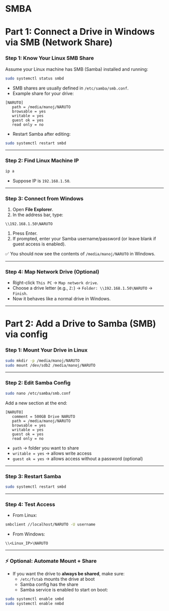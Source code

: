 # SMBA

# **Part 1: Connect a Drive in Windows via SMB (Network Share)**

### **Step 1: Know Your Linux SMB Share**

Assume your Linux machine has SMB (Samba) installed and running:

```bash
sudo systemctl status smbd

```

- SMB shares are usually defined in `/etc/samba/smb.conf`.
- Example share for your drive:

```
[NARUTO]
   path = /media/manoj/NARUTO
   browsable = yes
   writable = yes
   guest ok = yes
   read only = no

```

- Restart Samba after editing:

```bash
sudo systemctl restart smbd

```

---

### **Step 2: Find Linux Machine IP**

```bash
ip a

```

- Suppose IP is `192.168.1.50`.

---

### **Step 3: Connect from Windows**

1. Open **File Explorer**.
2. In the address bar, type:

```
\\192.168.1.50\NARUTO

```

1. Press Enter.
2. If prompted, enter your Samba username/password (or leave blank if guest access is enabled).

✅ You should now see the contents of `/media/manoj/NARUTO` in Windows.

---

### **Step 4: Map Network Drive (Optional)**

- Right-click `This PC` → `Map network drive`.
- Choose a drive letter (e.g., `Z:`) → `Folder: \\192.168.1.50\NARUTO` → `Finish`.
- Now it behaves like a normal drive in Windows.

---

# **Part 2: Add a Drive to Samba (SMB) via config**

### **Step 1: Mount Your Drive in Linux**

```bash
sudo mkdir -p /media/manoj/NARUTO
sudo mount /dev/sdb2 /media/manoj/NARUTO

```

---

### **Step 2: Edit Samba Config**

```bash
sudo nano /etc/samba/smb.conf

```

Add a new section at the end:

```
[NARUTO]
   comment = 500GB Drive NARUTO
   path = /media/manoj/NARUTO
   browsable = yes
   writable = yes
   guest ok = yes
   read only = no

```

- `path` → folder you want to share
- `writable = yes` → allows write access
- `guest ok = yes` → allows access without a password (optional)

---

### **Step 3: Restart Samba**

```bash
sudo systemctl restart smbd

```

---

### **Step 4: Test Access**

- From Linux:

```bash
smbclient //localhost/NARUTO -U username

```

- From Windows:

```
\\<Linux_IP>\NARUTO

```

---

### ⚡ **Optional: Automate Mount + Share**

- If you want the drive to **always be shared**, make sure:
    - `/etc/fstab` mounts the drive at boot
    - Samba config has the share
    - Samba service is enabled to start on boot:

```bash
sudo systemctl enable smbd
sudo systemctl enable nmbd

```